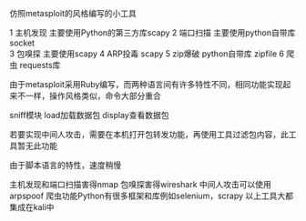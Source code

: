 仿照metasploit的风格编写的小工具

1 主机发现  主要使用Python的第三方库scapy
2 端口扫描  主要使用python自带库socket  
3 包嗅探    主要使用scapy
4 ARP投毒   scapy
5 zip爆破    python自带库 zipfile
6 爬虫      requests库

由于metasploit采用Ruby编写，而两种语言间有许多特性不同，相同功能实现起来不一样，操作风格类似，命令大部分重合

sniff模块
load加载数据包
display查看数据包

若要实现中间人攻击，需要在本机打开包转发功能，再使用工具过滤包内容，此工具暂无此功能

由于脚本语言的特性，速度稍慢

主机发现和端口扫描害得nmap
包嗅探害得wireshark
中间人攻击可以使用arpspoof
爬虫功能Python有很多框架和库例如selenium，scrapy
以上工具大都集成在kali中
